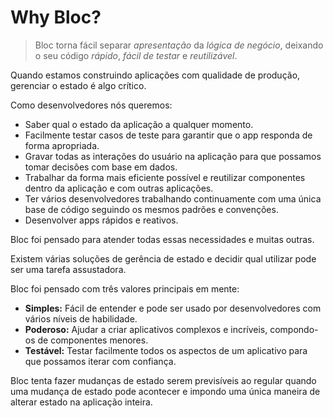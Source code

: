 # Why Bloc?

> Bloc torna fácil separar _apresentação_ da _lógica de negócio_, deixando o seu código _rápido_, _fácil de testar_ e _reutilizável_.

Quando estamos construindo aplicações com qualidade de produção, gerenciar o estado é algo crítico.

Como desenvolvedores nós queremos:

- Saber qual o estado da aplicação a qualquer momento.
- Facilmente testar casos de teste para garantir que o app responda de forma apropriada.
- Gravar todas as interações do usuário na aplicação para que possamos tomar decisões com base em dados.
- Trabalhar da forma mais eficiente possível e reutilizar componentes dentro da aplicação e com outras aplicações.
- Ter vários desenvolvedores trabalhando continuamente com uma única base de código seguindo os mesmos padrões e convenções.
- Desenvolver apps rápidos e reativos.

Bloc foi pensado para atender todas essas necessidades e muitas outras.

Existem várias soluções de gerência de estado e decidir qual utilizar pode ser uma tarefa assustadora.

Bloc foi pensado com três valores principais em mente:

- **Simples:** Fácil de entender e pode ser usado por desenvolvedores com vários níveis de habilidade.
- **Poderoso:** Ajudar a criar aplicativos complexos e incríveis, compondo-os de componentes menores.
- **Testável:** Testar facilmente todos os aspectos de um aplicativo para que possamos iterar com confiança.

Bloc tenta fazer mudanças de estado serem previsíveis ao regular quando uma mudança de estado pode acontecer e impondo uma única maneira de alterar estado na aplicação inteira.
